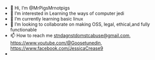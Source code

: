 - 👋 Hi, I’m @MrPigsMrnotpigs
- 👀 I’m interested in Learning the ways of computer jedi 
- 🌱 I’m currently learning basic linux
- 💞️ I’m looking to collaborate on making OSS, legal, ethical,and fully functionable
- 📫 How to reach me stndagnstdomstcabuse@gmail.com, https://www.youtube.com/@Goosetunedin, https://www.facebook.com/JessicaCrease9
-  

<!---
MrPigsMrnotpigs/MrPigsMrnotpigs is a ✨ special ✨ repository because its `README.md` (this file) appears on your GitHub profile.
You can click the Preview link to take a look at your changes.

--->
